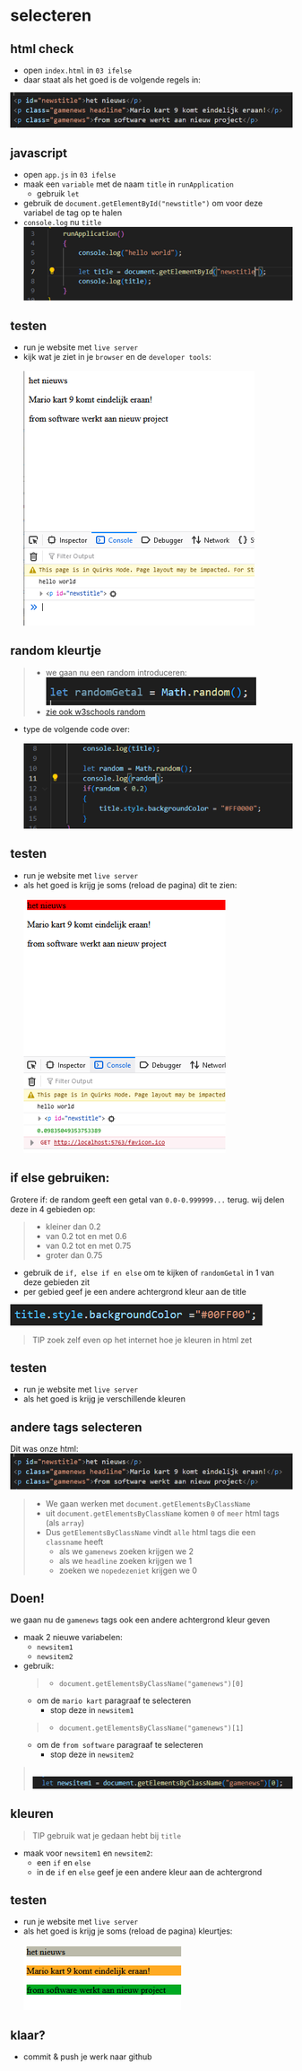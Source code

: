 # selecteren


## html check
- open `index.html` in `03 ifelse`
- daar staat als het goed is de volgende regels in:

![](img/ifelsehtml.PNG)


## javascript 

- open `app.js` in `03 ifelse`
- maak een `variable` met de naam `title` in `runApplication`
    - gebruik `let`
- gebruik de `document.getElementById("newstitle")` om voor deze variabel de tag op te halen
- `console.log` nu `title`
</br>![](img/title.PNG)


## testen

- run je website met `live server`
- kijk wat je ziet in je `browser` en de `developer tools`:  
</br>![](img/result.PNG)

## random kleurtje

> - we gaan nu een random introduceren:
> ![](img/randomGetal.PNG)
> - [zie ook w3schools random](https://www.w3schools.com/JS/js_random.asp)


- type de volgende code over:  
</br>![](img/random.PNG)

## testen

- run je website met `live server`
- als het goed is krijg je soms (reload de pagina) dit te zien:  
</br>![](img/result2.PNG)


##  if else gebruiken:

Grotere if:
de random geeft een getal van `0.0-0.999999...` terug.
wij delen deze in 4 gebieden op:
> - kleiner dan 0.2
> - van 0.2 tot en met 0.6
> - van 0.2 tot en met 0.75
> - groter dan 0.75


- gebruik de `if, else if en else` om te kijken of `randomGetal` in 1 van deze gebieden zit
- per gebied geef je een andere achtergrond kleur aan de title

![](img/bgcolor.PNG)

> TIP zoek zelf even op het internet hoe je kleuren in html zet

## testen

- run je website met `live server`
- als het goed is krijg je verschillende kleuren


## andere tags selecteren

Dit was onze html:
</br>![](img/ifelsehtml.PNG)


> - We gaan werken met `document.getElementsByClassName`
> - uit `document.getElementsByClassName` komen `0` of `meer` html tags  (als `array`)
> - Dus `getElementsByClassName` vindt `alle` html tags die een `classname` heeft 
>   - als we `gamenews` zoeken krijgen we 2
>   - als we `headline` zoeken krijgen we 1
>   - zoeken we `nopedezeniet` krijgen we 0

## Doen!

we gaan nu de `gamenews` tags ook een andere achtergrond kleur geven

- maak 2 nieuwe variabelen:
    - `newsitem1`
    - `newsitem2`
- gebruik:
    > - `document.getElementsByClassName("gamenews")[0]` 
    - om de `mario kart` paragraaf te selecteren
        - stop deze in `newsitem1`
    > - `document.getElementsByClassName("gamenews")[1]` 
    - om de `from software` paragraaf te selecteren
        - stop deze in `newsitem2`
     

> </br>![](img/voorbeeldselect.PNG)  

## kleuren

> TIP gebruik wat je gedaan hebt bij `title`
- maak voor `newsitem1` en `newsitem2`:
    - een `if` en `else`
    - in de `if` en `else` geef je een andere kleur aan de achtergrond
  
## testen

- run je website met `live server`
- als het goed is krijg je soms (reload de pagina) kleurtjes:  
</br>![](img/result3.PNG)

## klaar?

- commit & push je werk naar github

